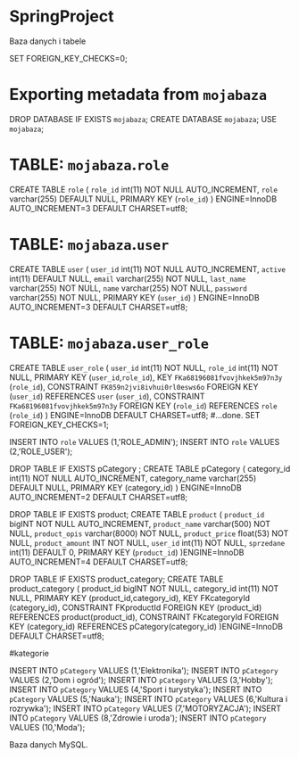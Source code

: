 # SpringProject
Baza danych i tabele

SET FOREIGN_KEY_CHECKS=0;
# Exporting metadata from `mojabaza`
DROP DATABASE IF EXISTS `mojabaza`;
CREATE DATABASE `mojabaza`;
USE `mojabaza`;
# TABLE: `mojabaza`.`role`
CREATE TABLE `role` (
  `role_id` int(11) NOT NULL AUTO_INCREMENT,
  `role` varchar(255) DEFAULT NULL,
  PRIMARY KEY (`role_id`)
) ENGINE=InnoDB AUTO_INCREMENT=3 DEFAULT CHARSET=utf8;
# TABLE: `mojabaza`.`user`
CREATE TABLE `user` (
  `user_id` int(11) NOT NULL AUTO_INCREMENT,
  `active` int(11) DEFAULT NULL,
  `email` varchar(255) NOT NULL,
  `last_name` varchar(255) NOT NULL,
  `name` varchar(255) NOT NULL,
  `password` varchar(255) NOT NULL,
  PRIMARY KEY (`user_id`)
) ENGINE=InnoDB AUTO_INCREMENT=3 DEFAULT CHARSET=utf8;
# TABLE: `mojabaza`.`user_role`
CREATE TABLE `user_role` (
  `user_id` int(11) NOT NULL,
  `role_id` int(11) NOT NULL,
  PRIMARY KEY (`user_id`,`role_id`),
  KEY `FKa68196081fvovjhkek5m97n3y` (`role_id`),
  CONSTRAINT `FK859n2jvi8ivhui0rl0esws6o` FOREIGN KEY (`user_id`) REFERENCES `user` (`user_id`),
  CONSTRAINT `FKa68196081fvovjhkek5m97n3y` FOREIGN KEY (`role_id`) REFERENCES `role` (`role_id`)
) ENGINE=InnoDB DEFAULT CHARSET=utf8;
#...done.
SET FOREIGN_KEY_CHECKS=1;



INSERT INTO `role` VALUES (1,'ROLE_ADMIN');
INSERT INTO `role` VALUES (2,'ROLE_USER');



DROP TABLE IF EXISTS pCategory ;
CREATE TABLE pCategory (
  category_id int(11) NOT NULL AUTO_INCREMENT,
  category_name varchar(255) DEFAULT NULL,
  PRIMARY KEY (category_id)
) ENGINE=InnoDB AUTO_INCREMENT=2 DEFAULT CHARSET=utf8;

DROP TABLE IF EXISTS product;
CREATE TABLE `product` (
  `product_id` bigINT NOT NULL AUTO_INCREMENT,
  `product_name` varchar(500) NOT NULL,
  `product_opis` varchar(8000) NOT NULL,
  `product_price` float(53) NOT NULL,
  `product_amount` INT NOT NULL,
  `user_id` int(11) NOT NULL,
  `sprzedane` int(11) DEFAULT 0,
  PRIMARY KEY (`product_id`)
)ENGINE=InnoDB AUTO_INCREMENT=4 DEFAULT CHARSET=utf8;


DROP TABLE IF EXISTS product_category;
CREATE TABLE product_category (
  product_id bigINT NOT NULL,
  category_id int(11) NOT NULL,
  PRIMARY KEY (product_id,category_id),
  KEY FKcategoryId (category_id),
  CONSTRAINT FKproductId FOREIGN KEY (product_id) REFERENCES product(product_id),
  CONSTRAINT FKcategoryId FOREIGN KEY (category_id) REFERENCES pCategory(category_id)
)ENGINE=InnoDB DEFAULT CHARSET=utf8;



#kategorie

INSERT INTO `pCategory` VALUES (1,'Elektronika');
INSERT INTO `pCategory` VALUES (2,'Dom i ogród');
INSERT INTO `pCategory` VALUES (3,'Hobby');
INSERT INTO `pCategory` VALUES (4,'Sport i turystyka');
INSERT INTO `pCategory` VALUES (5,'Nauka');
INSERT INTO `pCategory` VALUES (6,'Kultura i rozrywka');
INSERT INTO `pCategory` VALUES (7,'MOTORYZACJA');
INSERT INTO `pCategory` VALUES (8,'Zdrowie i uroda');
INSERT INTO `pCategory` VALUES (10,'Moda');


Baza danych MySQL.


